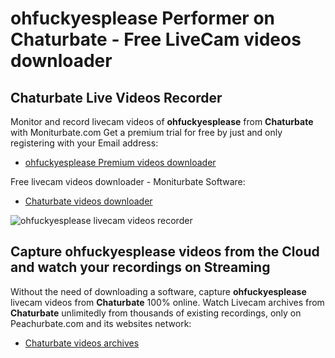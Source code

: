 # ohfuckyesplease Performer on Chaturbate - Free LiveCam videos downloader

## Chaturbate Live Videos Recorder

Monitor and record livecam videos of **ohfuckyesplease** from **Chaturbate** with Moniturbate.com
Get a premium trial for free by just and only registering with your Email address:
* [ohfuckyesplease Premium videos downloader](https://moniturbate.com/request-demo-licence-key.html)

Free livecam videos downloader - Moniturbate Software:
* [Chaturbate videos downloader](https://moniturbate.com/moniturbate-download-software.html)

![ohfuckyesplease livecam videos recorder](https://peachurnet.com/templates/moniturbate-software.png)


## Capture ohfuckyesplease videos from the Cloud and watch your recordings on Streaming

Without the need of downloading a software, capture **ohfuckyesplease** livecam videos from **Chaturbate** 100% online.
Watch Livecam archives from **Chaturbate** unlimitedly from thousands of existing recordings, only on Peachurbate.com and its websites network:
* [Chaturbate videos archives](https://peachurnet.com/)